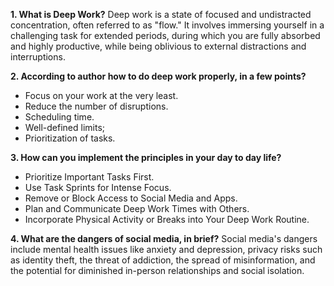**1. What is Deep Work?**
Deep work is a state of focused and undistracted concentration, often referred to as "flow." It involves immersing yourself in a challenging task for extended periods, during which you are fully absorbed and highly productive, while being oblivious to external distractions and interruptions.

**2. According to author how to do deep work properly, in a few points?**
* Focus on your work at the very least.
* Reduce the number of disruptions.
* Scheduling time.
* Well-defined limits;
* Prioritization of tasks.

**3. How can you implement the principles in your day to day life?**
* Prioritize Important Tasks First.
* Use Task Sprints for Intense Focus.
* Remove or Block Access to Social Media and Apps.
* Plan and Communicate Deep Work Times with Others.
* Incorporate Physical Activity or Breaks into Your Deep Work Routine.

**4. What are the dangers of social media, in brief?**
Social media's dangers include mental health issues like anxiety and depression, privacy risks such as identity theft, the threat of addiction, the spread of misinformation, and the potential for diminished in-person relationships and social isolation.
